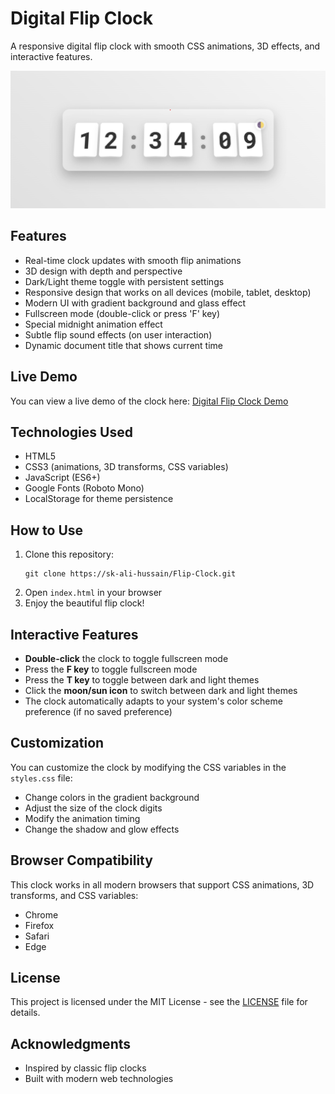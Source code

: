 # Digital Flip Clock

A responsive digital flip clock with smooth CSS animations, 3D effects, and interactive features.

![Digital Flip Clock Demo](screenshot.png)

## Features

- Real-time clock updates with smooth flip animations
- 3D design with depth and perspective
- Dark/Light theme toggle with persistent settings
- Responsive design that works on all devices (mobile, tablet, desktop)
- Modern UI with gradient background and glass effect
- Fullscreen mode (double-click or press 'F' key)
- Special midnight animation effect
- Subtle flip sound effects (on user interaction)
- Dynamic document title that shows current time

## Live Demo

You can view a live demo of the clock here: [Digital Flip Clock Demo](https://sk-ali-hussain.github.io/flip-Clock/)

## Technologies Used

- HTML5
- CSS3 (animations, 3D transforms, CSS variables)
- JavaScript (ES6+)
- Google Fonts (Roboto Mono)
- LocalStorage for theme persistence

## How to Use

1. Clone this repository:
   ```
   git clone https://sk-ali-hussain/Flip-Clock.git
   ```
2. Open `index.html` in your browser
3. Enjoy the beautiful flip clock!

## Interactive Features

- **Double-click** the clock to toggle fullscreen mode
- Press the **F key** to toggle fullscreen mode
- Press the **T key** to toggle between dark and light themes
- Click the **moon/sun icon** to switch between dark and light themes
- The clock automatically adapts to your system's color scheme preference (if no saved preference)

## Customization

You can customize the clock by modifying the CSS variables in the `styles.css` file:
- Change colors in the gradient background
- Adjust the size of the clock digits
- Modify the animation timing
- Change the shadow and glow effects

## Browser Compatibility

This clock works in all modern browsers that support CSS animations, 3D transforms, and CSS variables:
- Chrome
- Firefox
- Safari
- Edge

## License

This project is licensed under the MIT License - see the [LICENSE](LICENSE) file for details.

## Acknowledgments

- Inspired by classic flip clocks
- Built with modern web technologies 
